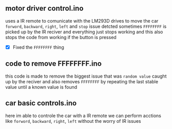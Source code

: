 ## motor driver control.ino
uses a IR remote to comunicate with the LM293D drives to move the car `forword`, `backward`, `right`, `left` and `stop`
issue detcted sometimes `FFFFFFFF` is picked up by the IR reciver and everything just stops working and this also stops the code from working if the button is pressed

- [x] Fixed the `FFFFFFFF` thing

## code to remove FFFFFFFF.ino
this code is made to remove the biggest issue that was `random value` caught up by the reciver and also removes `FFFFFFFF` by repeating the last stable value until a known value is found

## car basic controls.ino
here im able to controle the car with a IR remote we can perform acctions like `forword`, `backward`, `right`, `left` without the worry of IR issues


